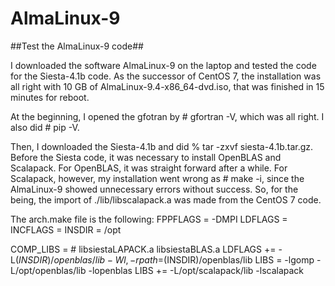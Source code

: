 # AlmaLinux-9

##Test the AlmaLinux-9 code##

I downloaded the software AlmaLinux-9 on the laptop and tested the code for
the Siesta-4.1b code.
As the successor of CentOS 7, the installation was all right with 10 GB of
AlmaLinux-9.4-x86_64-dvd.iso, that was finished in 15 minutes for reboot.

At the beginning, I opened the gfotran by # gfortran -V, which was all right.
I also did # pip -V.

Then, I downloaded the Siesta-4.1b and did % tar -zxvf siesta-4.1b.tar.gz.
Before the Siesta code, it was necessary to install OpenBLAS and Scalapack.
For OpenBLAS, it was straight forward after a while.
For Scalapack, however, my installation went wrong as # make -i,
since the AlmaLinux-9 showed unnecessary errors without success.
So, for the being, the import of ./lib/libscalapack.a was made from 
the CentOS 7 code.

The arch.make file is the following: 
FPPFLAGS = -DMPI
LDFLAGS  = 
INCFLAGS =
INSDIR = /opt

COMP_LIBS =     # libsiestaLAPACK.a libsiestaBLAS.a
LDFLAGS += -L$(INSDIR)/openblas/lib -Wl,-rpath=$(INSDIR)/openblas/lib
LIBS = -lgomp -L/opt/openblas/lib -lopenblas
LIBS += -L/opt/scalapack/lib -lscalapack





